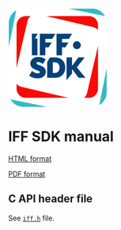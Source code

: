 <img src="logo.png" alt="logo" height="200"/>

# IFF SDK manual

[HTML format](https://mr-te.ch/iff-sdk-manual-1-4)

[PDF format](manual/iff-sdk-manual-1-4.pdf)

## C API header file

See [`iff.h`](iff.h) file.
